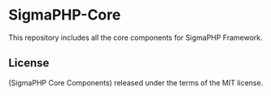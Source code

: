 # SigmaPHP-Core

This repository includes all the core components for SigmaPHP Framework.

## License
(SigmaPHP Core Components) released under the terms of the MIT license.